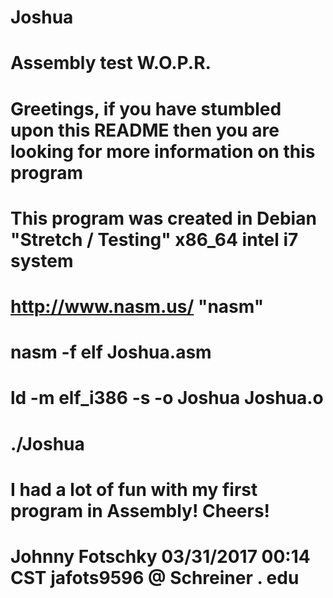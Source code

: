 # Joshua
# Assembly test W.O.P.R.
# Greetings, if you have stumbled upon this README then you are looking for more information on this program
# This program was created in Debian "Stretch / Testing" x86_64 intel i7 system
# http://www.nasm.us/ "nasm"
# nasm -f elf Joshua.asm
# ld -m elf_i386 -s -o Joshua Joshua.o
# ./Joshua
# I had a lot of fun with my first program in Assembly! Cheers!
# Johnny Fotschky 03/31/2017 00:14 CST jafots9596 @ Schreiner . edu
